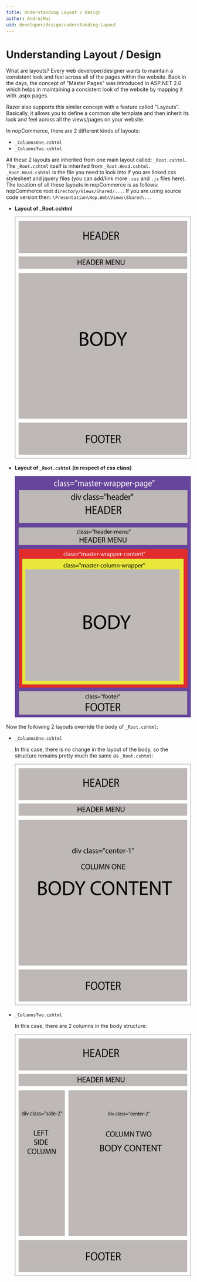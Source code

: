 ```yaml
---
title: Understanding Layout / Design
author: AndreiMaz
uid: developer/design/understanding-layout
---
```

# Understanding Layout / Design

What are layouts? Every web developer/designer wants to maintain a consistent look and feel across all of the pages within the website. Back in the days, the concept of "Master Pages" was introduced in ASP.NET 2.0 which helps in maintaining a consistent look of the website by mapping it with .aspx pages.

Razor also supports this similar concept with a feature called "Layouts". Basically, it allows you to define a common site template and then inherit its look and feel across all the views/pages on your website.

In nopCommerce, there are 2 different kinds of layouts:

* `_ColumnsOne.cshtml`
* `_ColumnsTwo.cshtml`

All these 2 layouts are inherited from one main layout called: `_Root.cshtml`. The `_Root.cshtml` itself is inherited from `_Root.Head.cshtml`. `_Root.Head.cshtml` is the file you need to look into if you are linked css stylesheet and jquery files (you can add/link more `.css` and `.js` files here). The location of all these layouts in nopCommerce is as follows: nopCommerce root `directory/Views/Shared/...`. If you are using source code version then: `\Presentation\Nop.Web\Views\Shared\...`

* **Layout of _Root.cshtml**

    ![root-layout](_static/understanding-layout/root-layout.jpg)

* **Layout of `_Root.cshtml` (in respect of css class)**

    ![root-layout-css](_static/understanding-layout/root-layout-css.jpg)

Now the following 2 layouts override the body of `_Root.cshtml`:

* `_ColumnsOne.cshtml`

    In this case, there is no change in the layout of the body, so the structure remains pretty much the same as `_Root.cshtml`:

    ![columns-one](_static/understanding-layout/column-one.jpg)

* `_ColumnsTwo.cshtml`

    In this case, there are 2 columns in the body structure:

    ![column-two](_static/understanding-layout/column-two.jpg)
